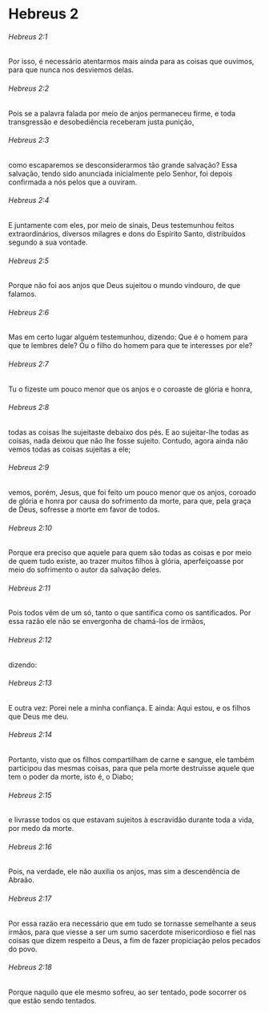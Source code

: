 # Hebreus 2

###### Hebreus 2:1

Por isso, é necessário atentarmos mais ainda para as coisas que ouvimos, para que nunca nos desviemos delas.

###### Hebreus 2:2

Pois se a palavra falada por meio de anjos permaneceu firme, e toda transgressão e desobediência receberam justa punição,

###### Hebreus 2:3

como escaparemos se desconsiderarmos tão grande salvação? Essa salvação, tendo sido anunciada inicialmente pelo Senhor, foi depois confirmada a nós pelos que a ouviram.

###### Hebreus 2:4

E juntamente com eles, por meio de sinais, Deus testemunhou feitos extraordinários, diversos milagres e dons do Espírito Santo, distribuídos segundo a sua vontade.

###### Hebreus 2:5

Porque não foi aos anjos que Deus sujeitou o mundo vindouro, de que falamos.

###### Hebreus 2:6

Mas em certo lugar alguém testemunhou, dizendo: Que é o homem para que te lembres dele? Ou o filho do homem para que te interesses por ele?

###### Hebreus 2:7

Tu o fizeste um pouco menor que os anjos e o coroaste de glória e honra,

###### Hebreus 2:8

todas as coisas lhe sujeitaste debaixo dos pés. E ao sujeitar-lhe todas as coisas, nada deixou que não lhe fosse sujeito. Contudo, agora ainda não vemos todas as coisas sujeitas a ele;

###### Hebreus 2:9

vemos, porém, Jesus, que foi feito um pouco menor que os anjos, coroado de glória e honra por causa do sofrimento da morte, para que, pela graça de Deus, sofresse a morte em favor de todos.

###### Hebreus 2:10

Porque era preciso que aquele para quem são todas as coisas e por meio de quem tudo existe, ao trazer muitos filhos à glória, aperfeiçoasse por meio do sofrimento o autor da salvação deles.

###### Hebreus 2:11

Pois todos vêm de um só, tanto o que santifica como os santificados. Por essa razão ele não se envergonha de chamá-los de irmãos,

###### Hebreus 2:12

dizendo:

###### Hebreus 2:13

E outra vez: Porei nele a minha confiança. E ainda: Aqui estou, e os filhos que Deus me deu.

###### Hebreus 2:14

Portanto, visto que os filhos compartilham de carne e sangue, ele também participou das mesmas coisas, para que pela morte destruísse aquele que tem o poder da morte, isto é, o Diabo;

###### Hebreus 2:15

e livrasse todos os que estavam sujeitos à escravidão durante toda a vida, por medo da morte.

###### Hebreus 2:16

Pois, na verdade, ele não auxilia os anjos, mas sim a descendência de Abraão.

###### Hebreus 2:17

Por essa razão era necessário que em tudo se tornasse semelhante a seus irmãos, para que viesse a ser um sumo sacerdote misericordioso e fiel nas coisas que dizem respeito a Deus, a fim de fazer propiciação pelos pecados do povo.

###### Hebreus 2:18

Porque naquilo que ele mesmo sofreu, ao ser tentado, pode socorrer os que estão sendo tentados.

